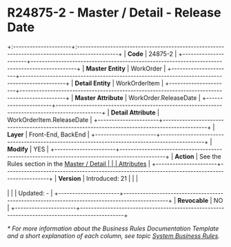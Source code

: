 ﻿---
erp.type: front-end-business-rule
---

# R24875-2 - Master / Detail - Release Date
+:---------------------+:---------------------------------------------------------------------------------------------+
| **Code**             | 24875-2                                                                                      |
+----------------------+----------------------------------------------------------------------------------------------+
| **Master Entity**    | WorkOrder                                                                                    |
+----------------------+----------------------------------------------------------------------------------------------+
| **Detail Entity**    | WorkOrderItem                                                                                |
+----------------------+----------------------------------------------------------------------------------------------+
| **Master Attribute** | WorkOrder.ReleaseDate                                                                        |
+----------------------+----------------------------------------------------------------------------------------------+
| **Detail Attribute** | WorkOrderItem.ReleaseDate                                                                    |
+----------------------+----------------------------------------------------------------------------------------------+
| **Layer**            | Front-End, BackEnd                                                                           |
+----------------------+----------------------------------------------------------------------------------------------+
| **Modify**           | YES                                                                                          |
+----------------------+----------------------------------------------------------------------------------------------+
| **Action**           | See the Rules section in the [Master / Detail                                                |
|                      | Attributes](xref:master-detail)                                                              |
+----------------------+----------------------------------------------------------------------------------------------+
| **Version**          | Introduced: 21                                                                               |
|                      | <br/><br/>                                                                                   |
|                      | Updated: -                                                                                   |
+----------------------+----------------------------------------------------------------------------------------------+
| **Revocable**        | NO                                                                                           |
+----------------------+----------------------------------------------------------------------------------------------+

*\* For more information about the Business Rules Documentation Template and a short explanation of each column, see
topic [System Business Rules](../templates/template-description-system-business-rules.md).*
